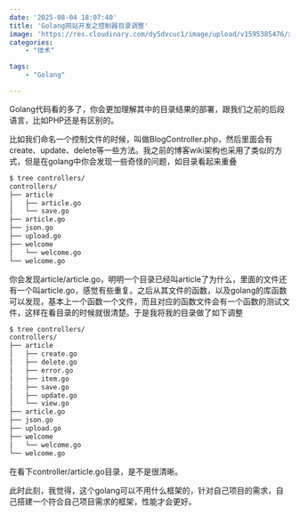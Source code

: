 ```yaml
---
date: '2025-08-04 18:07:40'
title: 'Golang网站开发之控制器目录调整'
image: 'https://res.cloudinary.com/dy5dvcuc1/image/upload/v1595385476/xiaorongmao/golang.jpg'
categories:
    - "技术"

tags:
    - "Golang"

---
```


Golang代码看的多了，你会更加理解其中的目录结果的部署，跟我们之前的后段语言，比如PHP还是有区别的。

比如我们命名一个控制文件的时候，叫做BlogController.php，然后里面会有create、update、delete等一些方法。我之前的博客wiki架构也采用了类似的方式，但是在golang中你会发现一些奇怪的问题，如目录看起来重叠

```bash
$ tree controllers/
controllers/
├── article
│   ├── article.go
│   └── save.go
├── article.go
├── json.go
├── upload.go
├── welcome
│   └── welcome.go
└── welcome.go
```

你会发现article/article.go，明明一个目录已经叫article了为什么，里面的文件还有一个叫article.go，感觉有些重复。之后从其文件的函数，以及golang的库函数可以发现，基本上一个函数一个文件，而且对应的函数文件会有一个函数的测试文件，这样在看目录的时候就很清楚。于是我将我的目录做了如下调整

```bash
$ tree controllers/
controllers/
├── article
│   ├── create.go
│   ├── delete.go
│   ├── error.go
│   ├── item.go
│   ├── save.go
│   ├── update.go
│   └── view.go
├── article.go
├── json.go
├── upload.go
├── welcome
│   └── welcome.go
└── welcome.go
```

在看下controller/article.go目录，是不是很清晰。

此时此刻，我觉得，这个golang可以不用什么框架的，针对自己项目的需求，自己搭建一个符合自己项目需求的框架，性能才会更好。
